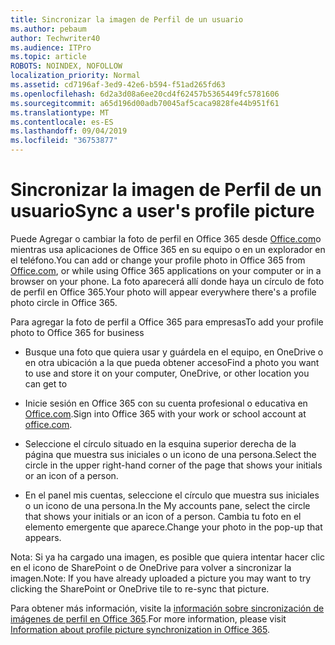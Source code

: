 ```yaml
---
title: Sincronizar la imagen de Perfil de un usuario
ms.author: pebaum
author: Techwriter40
ms.audience: ITPro
ms.topic: article
ROBOTS: NOINDEX, NOFOLLOW
localization_priority: Normal
ms.assetid: cd7196af-3ed9-42e6-b594-f51ad265fd63
ms.openlocfilehash: 6d2a3d08a6ee20cd4f62457b5365449fc5781606
ms.sourcegitcommit: a65d196d00adb70045af5caca9828fe44b951f61
ms.translationtype: MT
ms.contentlocale: es-ES
ms.lasthandoff: 09/04/2019
ms.locfileid: "36753877"
---
```

# <a name="sync-a-users-profile-picture"></a><span data-ttu-id="7afac-102">Sincronizar la imagen de Perfil de un usuario</span><span class="sxs-lookup"><span data-stu-id="7afac-102">Sync a user's profile picture</span></span>

<span data-ttu-id="7afac-103">Puede Agregar o cambiar la foto de perfil en Office 365 desde [Office.com](http://www.office.com)o mientras usa aplicaciones de Office 365 en su equipo o en un explorador en el teléfono.</span><span class="sxs-lookup"><span data-stu-id="7afac-103">You can add or change your profile photo in Office 365 from [Office.com](http://www.office.com), or while using Office 365 applications on your computer or in a browser on your phone.</span></span> <span data-ttu-id="7afac-104">La foto aparecerá allí donde haya un círculo de foto de perfil en Office 365.</span><span class="sxs-lookup"><span data-stu-id="7afac-104">Your photo will appear everywhere there's a profile photo circle in Office 365.</span></span>

<span data-ttu-id="7afac-105">Para agregar la foto de perfil a Office 365 para empresas</span><span class="sxs-lookup"><span data-stu-id="7afac-105">To add your profile photo to Office 365 for business</span></span>

- <span data-ttu-id="7afac-106">Busque una foto que quiera usar y guárdela en el equipo, en OneDrive o en otra ubicación a la que pueda obtener acceso</span><span class="sxs-lookup"><span data-stu-id="7afac-106">Find a photo you want to use and store it on your computer, OneDrive, or other location you can get to</span></span>

- <span data-ttu-id="7afac-107">Inicie sesión en Office 365 con su cuenta profesional o educativa en [Office.com](http://www.office.com).</span><span class="sxs-lookup"><span data-stu-id="7afac-107">Sign into Office 365 with your work or school account at [office.com](http://www.office.com).</span></span>

- <span data-ttu-id="7afac-108">Seleccione el círculo situado en la esquina superior derecha de la página que muestra sus iniciales o un icono de una persona.</span><span class="sxs-lookup"><span data-stu-id="7afac-108">Select the circle in the upper right-hand corner of the page that shows your initials or an icon of a person.</span></span>

- <span data-ttu-id="7afac-109">En el panel mis cuentas, seleccione el círculo que muestra sus iniciales o un icono de una persona.</span><span class="sxs-lookup"><span data-stu-id="7afac-109">In the My accounts pane, select the circle that shows your initials or an icon of a person.</span></span> <span data-ttu-id="7afac-110">Cambia tu foto en el elemento emergente que aparece.</span><span class="sxs-lookup"><span data-stu-id="7afac-110">Change your photo in the pop-up that appears.</span></span>

<span data-ttu-id="7afac-111">Nota: Si ya ha cargado una imagen, es posible que quiera intentar hacer clic en el icono de SharePoint o de OneDrive para volver a sincronizar la imagen.</span><span class="sxs-lookup"><span data-stu-id="7afac-111">Note: If you have already uploaded a picture you may want to try clicking the SharePoint or OneDrive tile to re-sync that picture.</span></span>

<span data-ttu-id="7afac-112">Para obtener más información, visite la [información sobre sincronización de imágenes de perfil en Office 365](https://support.office.com/article/information-about-profile-picture-synchronization-in-office-365-20594d76-d054-4af4-a660-401133e3d48a).</span><span class="sxs-lookup"><span data-stu-id="7afac-112">For more information, please visit [Information about profile picture synchronization in Office 365](https://support.office.com/article/information-about-profile-picture-synchronization-in-office-365-20594d76-d054-4af4-a660-401133e3d48a).</span></span>
